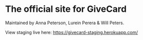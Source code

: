# The official site for GiveCard

Maintained by Anna Peterson, Lurein Perera & Will Peters.

View staging live here: https://givecard-staging.herokuapp.com/

